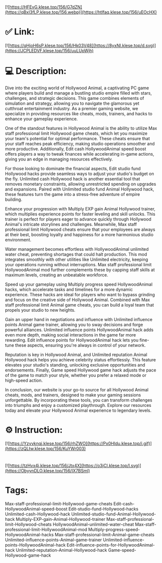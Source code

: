 [![https://HFEvG.klese.top/156/G7dZN](https://qBxI3fLP.klese.top/156.webp)](https://htlfaq.klese.top/156/uEOcHX)
# ✅ Link:
[![https://qHjoH6sP.klese.top/156/Hk03V48](https://8yxNI.klese.top/d.svg)](https://JCPLEDVF.klese.top/156/uuLUpWjh)
# 💻 Description:
Dive into the exciting world of Hollywood Animal, a captivating PC game where players build and manage a bustling studio empire filled with stars, challenges, and strategic decisions. This game combines elements of simulation and strategy, allowing you to navigate the glamorous yet cutthroat entertainment industry. As a premier gaming website, we specialize in providing resources like cheats, mods, trainers, and hacks to enhance your gameplay experience.



One of the standout features in Hollywood Animal is the ability to utilize Max staff professional limit Hollywood game cheats, which let you maximize your team's potential for optimal performance. These cheats ensure that your staff reaches peak efficiency, making studio operations smoother and more productive. Additionally, Edit cash HollywoodAnimal speed boost offers players a way to tweak finances while accelerating in-game actions, giving you an edge in managing resources effectively.



For those looking to dominate the financial aspects, Edit studio fund Hollywood hacks provide seamless ways to adjust your studio's budget on the fly. Unlimited cash Hollywood hack is another essential tool that removes monetary constraints, allowing unrestricted spending on upgrades and expansions. Paired with Unlimited studio fund Animal Hollywood hack, these features turn the game into a stress-free adventure of empire building.



Enhance your progression with Multiply EXP gain Animal Hollywood trainer, which multiplies experience points for faster leveling and skill unlocks. This trainer is perfect for players eager to advance quickly through Hollywood Animal's intricate storylines and challenges. Meanwhile, Max staff professional limit Hollywood cheats ensure that your employees are always at their best, boosting loyalty and happiness for a more harmonious studio environment.



Water management becomes effortless with HollywoodAnimal unlimited water cheat, preventing shortages that could halt production. This mod integrates smoothly with other utilities like Unlimited electricity, keeping your operations running without interruptions. Max staff professional limit HollywoodAnimal mod further complements these by capping staff skills at maximum levels, creating an unbeatable workforce.



Speed up your gameplay using Multiply progress speed HollywoodAnimal hacks, which accelerate tasks and timelines for a more dynamic experience. These hacks are ideal for players who want to bypass grinding and focus on the creative side of Hollywood Animal. Combined with Max staff professional limit Animal game cheats, you can build a loyal team that propels your studio to new heights.



Gain an upper hand in negotiations and influence with Unlimited influence points Animal game trainer, allowing you to sway decisions and forge powerful alliances. Unlimited influence points HollywoodAnimal hack adds even more depth, making social interactions in the game far more rewarding. Edit influence points for HollywoodAnimal hack lets you fine-tune these aspects, ensuring you're always in control of your network.



Reputation is key in Hollywood Animal, and Unlimited reputation Animal Hollywood hack helps you achieve celebrity status effortlessly. This feature elevates your studio's standing, unlocking exclusive opportunities and endorsements. Finally, Game speed Hollywood game hack adjusts the pace of the game to match your style, whether you prefer a relaxed mode or high-speed action.



In conclusion, our website is your go-to source for all Hollywood Animal cheats, mods, and trainers, designed to make your gaming sessions unforgettable. By incorporating these tools, you can transform challenges into triumphs and enjoy a customized playthrough. Explore our resources today and elevate your Hollywood Animal experience to legendary levels.

# ⚙️ Instruction:
[![https://Yzyvknqj.klese.top/156/rhZWO](https://Px0HIdu.klese.top/i.gif)](https://zQLtw.klese.top/156/KuYWr003)
#
[![https://tzHvx4j.klese.top/156/Jtx4X](https://o3jCI.klese.top/l.svg)](https://ObyynDLO.klese.top/156/IX7BSml)
# Tags:
Max-staff-professional-limit-Hollywood-game-cheats Edit-cash-HollywoodAnimal-speed-boost Edit-studio-fund-Hollywood-hacks Unlimited-cash-Hollywood-hack Unlimited-studio-fund-Animal-Hollywood-hack Multiply-EXP-gain-Animal-Hollywood-trainer Max-staff-professional-limit-Hollywood-cheats HollywoodAnimal-unlimited-water-cheat Max-staff-professional-limit-HollywoodAnimal-mod Multiply-progress-speed-HollywoodAnimal-hacks Max-staff-professional-limit-Animal-game-cheats Unlimited-influence-points-Animal-game-trainer Unlimited-influence-points-HollywoodAnimal-hack Edit-influence-points-for-HollywoodAnimal-hack Unlimited-reputation-Animal-Hollywood-hack Game-speed-Hollywood-game-hack






